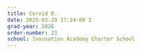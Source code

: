 ```yaml
---
title: Corvid D.
date: 2025-03-29 17:24:00 Z
grad-year: 2026
order-number: 23
school: Innovation Academy Charter School
---
```


